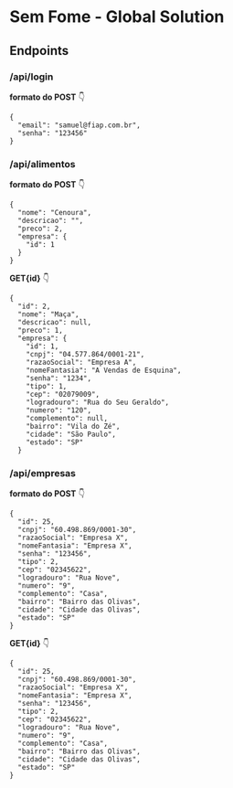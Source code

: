 # Sem Fome - Global Solution

## Endpoints 

### /api/login 

**formato do POST** 👇

````
{
  "email": "samuel@fiap.com.br",
  "senha": "123456"
}
````

### /api/alimentos

**formato do POST** 👇

````
{
  "nome": "Cenoura",
  "descricao": "",
  "preco": 2,
  "empresa": {
    "id": 1
  }
}
````

**GET{id}** 👇

````
{
  "id": 2,
  "nome": "Maça",
  "descricao": null,
  "preco": 1,
  "empresa": {
    "id": 1,
    "cnpj": "04.577.864/0001-21",
    "razaoSocial": "Empresa A",
    "nomeFantasia": "A Vendas de Esquina",
    "senha": "1234",
    "tipo": 1,
    "cep": "02079009",
    "logradouro": "Rua do Seu Geraldo",
    "numero": "120",
    "complemento": null,
    "bairro": "Vila do Zé",
    "cidade": "São Paulo",
    "estado": "SP"
  }
````

### /api/empresas

**formato do POST** 👇

````
{
  "id": 25,
  "cnpj": "60.498.869/0001-30",
  "razaoSocial": "Empresa X",
  "nomeFantasia": "Empresa X",
  "senha": "123456",
  "tipo": 2,
  "cep": "02345622",
  "logradouro": "Rua Nove",
  "numero": "9",
  "complemento": "Casa",
  "bairro": "Bairro das Olivas",
  "cidade": "Cidade das Olivas",
  "estado": "SP"
}
````

**GET{id}** 👇

````
{
  "id": 25,
  "cnpj": "60.498.869/0001-30",
  "razaoSocial": "Empresa X",
  "nomeFantasia": "Empresa X",
  "senha": "123456",
  "tipo": 2,
  "cep": "02345622",
  "logradouro": "Rua Nove",
  "numero": "9",
  "complemento": "Casa",
  "bairro": "Bairro das Olivas",
  "cidade": "Cidade das Olivas",
  "estado": "SP"
}
````

